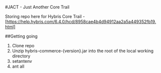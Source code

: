 #JACT - Just Another Core Trail

Storing repo here for Hybris Core Trail - [https://help.hybris.com/6.4.0/hcd/8958cae4b4d94912aa2a5a449352fb19.html]

##Getting going
1. Clone repo
2. Unzip hybris-commerce-{version}.jar into the root of the local working directory
3. setantenv
4. ant all
